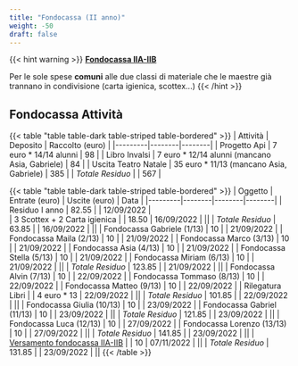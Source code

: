 ```yaml
---
title: "Fondocassa (II anno)"
weight: -50
draft: false
---
```


{{< hint warning >}}
<a href="/fondocassa/comune">**Fondocassa IIA-IIB**</a>

Per le sole spese **comuni** alle due classi di materiale che le maestre già trannano in condivisione (carta igienica, scottex...)
{{< /hint >}}

## Fondocassa Attività

{{< table "table table-dark table-striped table-bordered" >}}
| Attività | Deposito | Raccolto (euro) |
|---------|--------|--------|
| Progetto Api | 7 euro * 14/14 alunni | 98 |
| Libro Invalsi | 7 euro * 12/14 alunni (mancano Asia, Gabriele) | 84 |
| Uscita Teatro Natale | 35 euro * 11/13 (mancano Asia, Gabriele) | 385 | 
| *Totale Residuo* | | 567 |


{{< table "table table-dark table-striped table-bordered" >}}
| Oggetto | Entrate (euro) | Uscite (euro) | Data |
|---------|--------|--------|--------|
| Residuo I anno | 82.55 | | 12/09/2022 |   
| 3 Scottex + 2 Carta igienica | | 18.50 | 16/09/2022 |
||
| *Totale Residuo* | 63.85 | | 16/09/2022 |
||
| Fondocassa Gabriele (1/13) | 10 | | 21/09/2022 |
| Fondocassa Maila (2/13) | 10 | | 21/09/2022 |
| Fondocassa Marco (3/13) | 10 | | 21/09/2022 |
| Fondocassa Asia (4/13) | 10 | | 21/09/2022 |
| Fondocassa Stella (5/13) | 10 | | 21/09/2022 |
| Fondocassa Miriam (6/13) | 10 | | 21/09/2022 |
||
| *Totale Residuo* | 123.85 | | 21/09/2022 |
||
| Fondocassa Alvin (7/13) | 10 | | 22/09/2022 |
| Fondocassa Tommaso (8/13) | 10 | | 22/09/2022 |
| Fondocassa Matteo (9/13) | 10 | | 22/09/2022 |
| Rilegatura Libri | | 4 euro * 13 | 22/09/2022 |
||
| *Totale Residuo* | 101.85 | | 22/09/2022 |
||
| Fondocassa Giulia (10/13) | 10 | | 23/09/2022 |
| Fondocassa Gabriel (11/13) | 10 | | 23/09/2022 |
||
| *Totale Residuo* | 121.85 | | 23/09/2022 |
||
| Fondocassa Luca (12/13) | 10 | | 27/09/2022 |
| Fondocassa Lorenzo (13/13) | 10 | | 27/09/2022 |
||
| *Totale Residuo* | 141.85 | | 23/09/2022 |
||
| <a href="/fondocassa/comune">Versamento fondocassa IIA-IIB</a> | | 10 | 07/11/2022 |
||
| *Totale Residuo* | 131.85 | | 23/09/2022 |
||
{{< /table >}}
